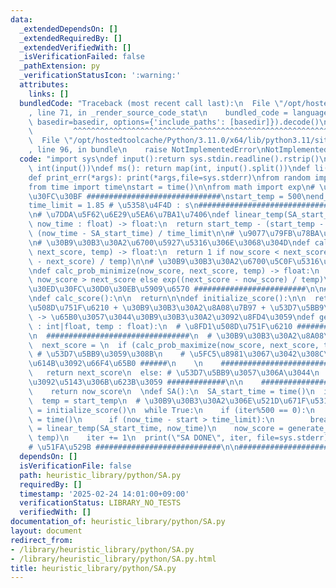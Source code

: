 ```yaml
---
data:
  _extendedDependsOn: []
  _extendedRequiredBy: []
  _extendedVerifiedWith: []
  _isVerificationFailed: false
  _pathExtension: py
  _verificationStatusIcon: ':warning:'
  attributes:
    links: []
  bundledCode: "Traceback (most recent call last):\n  File \"/opt/hostedtoolcache/Python/3.11.0/x64/lib/python3.11/site-packages/onlinejudge_verify/documentation/build.py\"\
    , line 71, in _render_source_code_stat\n    bundled_code = language.bundle(stat.path,\
    \ basedir=basedir, options={'include_paths': [basedir]}).decode()\n          \
    \         ^^^^^^^^^^^^^^^^^^^^^^^^^^^^^^^^^^^^^^^^^^^^^^^^^^^^^^^^^^^^^^^^^^^^^^^^^^^^^^^^^\n\
    \  File \"/opt/hostedtoolcache/Python/3.11.0/x64/lib/python3.11/site-packages/onlinejudge_verify/languages/python.py\"\
    , line 96, in bundle\n    raise NotImplementedError\nNotImplementedError\n"
  code: "import sys\ndef input():return sys.stdin.readline().rstrip()\ndef ii(): return\
    \ int(input())\ndef ms(): return map(int, input().split())\ndef li(): return list(map(int,input().split()))\n\
    def print_err(*args): print(*args,file=sys.stderr)\nfrom random import randrange,randint,random\n\
    from time import time\nstart = time()\n\nfrom math import exp\n# \u30D1\u30E9\u30E1\
    \u30FC\u30BF ##############################\nstart_temp = 500\nend_temp = 10\n\
    time_limit = 1.85 # \u5358\u4F4D : s\n###########################################\n\
    \n# \u7DDA\u5F62\u6E29\u5EA6\u7BA1\u7406\ndef linear_temp(SA_start_time : float,\
    \ now_time : float) -> float:\n  return start_temp - (start_temp - end_temp) *\
    \ (now_time - SA_start_time) / time_limit\n\n# \u9077\u79FB\u78BA\u7387\u95A2\u6570\
    \n# \u30B9\u30B3\u30A2\u6700\u5927\u5316\u306E\u3068\u304D\ndef calc_prob_maximize(now_score,\
    \ next_score, temp) -> float:\n  return 1 if now_score < next_score else exp((now_score\
    \ - next_score) / temp)\n\n# \u30B9\u30B3\u30A2\u6700\u5C0F\u5316\u306E\u3068\u304D\
    \ndef calc_prob_minimize(now_score, next_score, temp) -> float:\n  return 1 if\
    \ now_score > next_score else exp((next_score - now_score) / temp)\n\n# \u30B0\
    \u30ED\u30FC\u30D0\u30EB\u5909\u6570 #########################\n\n##########################################\n\
    \ndef calc_score():\n\n  return\n\ndef initialize_score():\n\n  return\n\n# \u8FD1\
    \u508D\u751F\u6210 + \u30B9\u30B3\u30A2\u8A08\u7B97 + \u53D7\u5BB9\u5224\u5B9A\
    \ -> \u65B0\u3057\u3044\u30B9\u30B3\u30A2\u3092\u8FD4\u3059\ndef generate_neighbor(now_score\
    \ : int|float, temp : float):\n  # \u8FD1\u508D\u751F\u6210 ######################\n\
    \n  ################################\n  # \u30B9\u30B3\u30A2\u8A08\u7B97 ###################\n\
    \  next_score = \n  if (calc_prob_maximize(now_score, next_score, temp) > random()):\
    \ # \u53D7\u5BB9\u3059\u308B\n    # \u5FC5\u8981\u3067\u3042\u308C\u3070\u72B6\
    \u614B\u3092\u66F4\u65B0 ######\n    \n    ###############################\n \
    \   return next_score\n  else: # \u53D7\u5BB9\u3057\u306A\u3044\n    # \u72B6\u614B\
    \u3092\u5143\u306B\u623B\u3059 #############\n\n    ##############################\n\
    \    return now_score\n  \ndef SA():\n  SA_start_time = time()\n  iter = -1\n\
    \  temp = start_temp\n  # \u30B9\u30B3\u30A2\u306E\u521D\u671F\u5316\n  now_score\
    \ = initialize_score()\n  while True:\n    if (iter%500 == 0):\n      now_time\
    \ = time()\n      if (now_time - start > time_limit):\n        break\n      temp\
    \ = linear_temp(SA_start_time, now_time)\n    now_score = generate_neighbor(now_score,\
    \ temp)\n    iter += 1\n  print(\"SA DONE\", iter, file=sys.stderr)\n\nSA()\n\n\
    # \u51FA\u529B ############################\n\n##################################"
  dependsOn: []
  isVerificationFile: false
  path: heuristic_library/python/SA.py
  requiredBy: []
  timestamp: '2025-02-24 14:01:00+09:00'
  verificationStatus: LIBRARY_NO_TESTS
  verifiedWith: []
documentation_of: heuristic_library/python/SA.py
layout: document
redirect_from:
- /library/heuristic_library/python/SA.py
- /library/heuristic_library/python/SA.py.html
title: heuristic_library/python/SA.py
---
```

